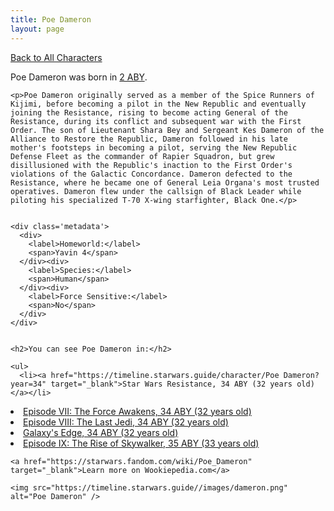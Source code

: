 ```yaml
---
title: Poe Dameron
layout: page
---
```

<a href="/character" class="smaller">Back to All Characters</a>

<div class="container">
  <div class="col-10">
    <p>
    Poe Dameron             was born in <a href="https://timeline.starwars.guide/character/Poe Dameron?year=2" target="_blank">2 ABY</a>.
    </p>

    <p>Poe Dameron originally served as a member of the Spice Runners of Kijimi, before becoming a pilot in the New Republic and eventually joining the Resistance, rising to become acting General of the Resistance, during its conflict and subsequent war with the First Order. The son of Lieutenant Shara Bey and Sergeant Kes Dameron of the Alliance to Restore the Republic, Dameron followed in his late mother's footsteps in becoming a pilot, serving the New Republic Defense Fleet as the commander of Rapier Squadron, but grew disillusioned with the Republic's inaction to the First Order's violations of the Galactic Concordance. Dameron defected to the Resistance, where he became one of General Leia Organa's most trusted operatives. Dameron flew under the callsign of Black Leader while piloting his specialized T-70 X-wing starfighter, Black One.</p>


    <div class='metadata'>
      <div>
        <label>Homeworld:</label>
        <span>Yavin 4</span>
      </div><div>
        <label>Species:</label>
        <span>Human</span>
      </div><div>
        <label>Force Sensitive:</label>
        <span>No</span>
      </div>
    </div>


    <h2>You can see Poe Dameron in:</h2>

    <ul>
      <li><a href="https://timeline.starwars.guide/character/Poe Dameron?year=34" target="_blank">Star Wars Resistance, 34 ABY (32 years old)</a></li>
  <li><a href="https://timeline.starwars.guide/character/Poe Dameron?year=34" target="_blank">Episode VII: The Force Awakens, 34 ABY (32 years old)</a></li>
  <li><a href="https://timeline.starwars.guide/character/Poe Dameron?year=34" target="_blank">Episode VIII: The Last Jedi, 34 ABY (32 years old)</a></li>
  <li><a href="https://timeline.starwars.guide/character/Poe Dameron?year=34" target="_blank">Galaxy's Edge, 34 ABY (32 years old)</a></li>
  <li><a href="https://timeline.starwars.guide/character/Poe Dameron?year=35" target="_blank">Episode IX: The Rise of Skywalker, 35 ABY (33 years old)</a></li>
    </ul>

    <a href="https://starwars.fandom.com/wiki/Poe_Dameron" target="_blank">Learn more on Wookiepedia.com</a>
  </div>
  <div class="character_image col-2">
    
    <img src="https://timeline.starwars.guide//images/dameron.png" alt="Poe Dameron" />
  </div>
</div>

